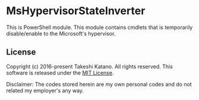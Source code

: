 # MsHypervisorStateInverter
This is PowerShell module. This module contains cmdlets that is temporarily disable/enable to the Microsoft's hypervisor.

## License

Copyright (c) 2016-present Takeshi Katano. All rights reserved. This software is released under the [MIT License](https://github.com/tksh164/MsHypervisorStateInverter/blob/master/LICENSE).

Disclaimer: The codes stored herein are my own personal codes and do not related my employer's any way.
